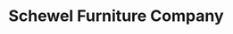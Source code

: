 ---
title: "Schewel Furniture Company"
url: /mount-airy/schewel-furniture-company/
shop: furniture
---